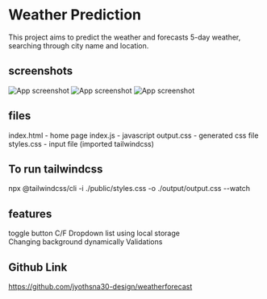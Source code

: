 # Weather Prediction
  This project aims to predict the weather and forecasts 5-day weather, searching through city name and location.

  ## screenshots
   ![App screenshot](Screenshot(31).png)
   ![App screenshot](Screenshot(32).png)
   ![App screenshot](Screenshot(34).png)

  ## files
  index.html - home page
  index.js - javascript 
  output.css - generated css file 
  styles.css - input file (imported tailwindcss)

  ## To run tailwindcss 
  npx @tailwindcss/cli -i ./public/styles.css -o ./output/output.css --watch

  ## features 
  toggle button C/F
  Dropdown list using local storage  
  Changing background dynamically
  Validations

  ## Github Link
  https://github.com/jyothsna30-design/weatherforecast

